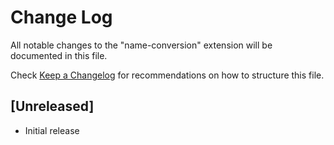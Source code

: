 # Change Log

All notable changes to the "name-conversion" extension will be documented in this file.

Check [Keep a Changelog](http://keepachangelog.com/) for recommendations on how to structure this file.

## [Unreleased]

- Initial release